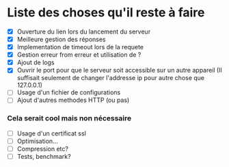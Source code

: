# Liste des choses qu'il reste à faire
- [x] Ouverture du lien lors du lancement du serveur
- [x] Meilleure gestion des réponses
- [x] Implementation de timeout lors de la requete
- [x] Gestion erreur from erreur et utilisation de ?
- [x] Ajout de logs
- [x] Ouvrir le port pour que le serveur soit accessible sur un autre appareil 
        (Il suffisait seulement de changer l'addresse ip pour autre chose que 127.0.0.1)
- [ ] Usage d'un fichier de configurations
- [ ] Ajout d'autres methodes HTTP (ou pas)

### Cela serait cool mais non nécessaire
- [ ] Usage d'un certificat ssl
- [ ] Optimisation...
- [ ] Compression etc?
- [ ] Tests, benchmark?
